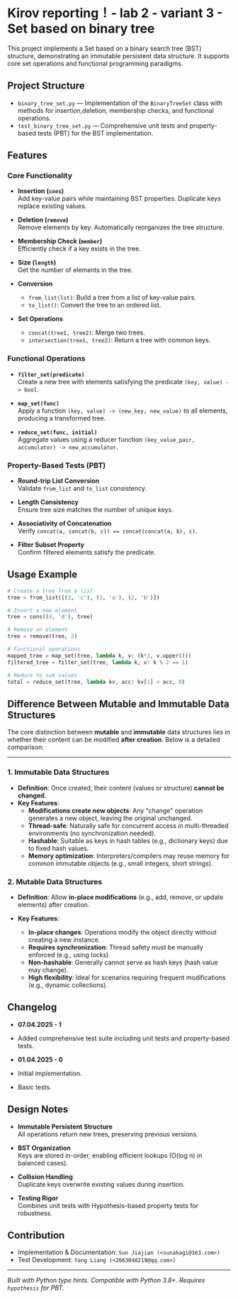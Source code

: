 # Kirov reporting！- lab 2 - variant 3 - Set based on binary tree

This project implements a Set based on a binary search tree (BST) structure,
demonstrating an immutable persistent data structure.
It supports core set operations and functional programming paradigms.

## Project Structure

- `binary_tree_set.py` — Implementation of the `BinaryTreeSet` class with methods
  for insertion,deletion, membership checks, and functional operations.
- `test_binary_tree_set.py` — Comprehensive unit tests and property-based tests
  (PBT) for the BST implementation.

## Features

### Core Functionality

- **Insertion (`cons`)**  
  Add key-value pairs while maintaining BST properties.
  Duplicate keys replace existing values.

- **Deletion (`remove`)**  
  Remove elements by key. Automatically reorganizes the tree structure.

- **Membership Check (`member`)**  
  Efficiently check if a key exists in the tree.

- **Size (`length`)**  
  Get the number of elements in the tree.

- **Conversion**  
   - `from_list(lst)`: Build a tree from a list of key-value pairs.
   - `to_list()`: Convert the tree to an ordered list.

- **Set Operations**  
   - `concat(tree1, tree2)`: Merge two trees.
   - `intersection(tree1, tree2)`: Return a tree with common keys.

### Functional Operations

- **`filter_set(predicate)`**  
  Create a new tree with elements satisfying the predicate `(key, value) -> bool`.

- **`map_set(func)`**  
  Apply a function `(key, value) -> (new_key, new_value)` to all elements,
  producing a transformed tree.

- **`reduce_set(func, initial)`**  
  Aggregate values using a reducer function `(key_value_pair, accumulator) -> new_accumulator`.

### Property-Based Tests (PBT)

- **Round-trip List Conversion**  
  Validate `from_list` and `to_list` consistency.

- **Length Consistency**  
  Ensure tree size matches the number of unique keys.

- **Associativity of Concatenation**  
  Verify `concat(a, concat(b, c)) == concat(concat(a, b), c)`.

- **Filter Subset Property**  
  Confirm filtered elements satisfy the predicate.

## Usage Example

```python
# Create a tree from a list
tree = from_list([(3, 'c'), (1, 'a'), (2, 'b')])

# Insert a new element
tree = cons((4, 'd'), tree)

# Remove an element
tree = remove(tree, 2)

# Functional operations
mapped_tree = map_set(tree, lambda k, v: (k*2, v.upper()))
filtered_tree = filter_set(tree, lambda k, v: k % 2 == 1)

# Reduce to sum values
total = reduce_set(tree, lambda kv, acc: kv[1] + acc, 0)
```

## Difference Between Mutable and Immutable Data Structures

The core distinction between **mutable** and **immutable** data structures lies in whether their content can be modified **after creation**. Below is a detailed comparison:

---

### **1. Immutable Data Structures**

- **Definition**: Once created, their content (values or structure) **cannot be changed**.  
- **Key Features**:  
   - **Modifications create new objects**: Any "change" operation generates 
   a new object, leaving the original unchanged.  
   - **Thread-safe**: Naturally safe for concurrent access in multi-threaded environments 
   (no synchronization needed).  
   - **Hashable**: Suitable as keys in hash tables (e.g., dictionary keys) 
   due to fixed hash values.  
   - **Memory optimization**: Interpreters/compilers may reuse memory 
   for common immutable objects (e.g., small integers, short strings).  

### **2. Mutable Data Structures**

- **Definition**: Allow **in-place modifications** (e.g., add, remove, or update elements) after creation.  

- **Key Features**:  
   - **In-place changes**: Operations modify the object directly 
   without creating a new instance.  
   - **Requires synchronization**: Thread safety must be manually enforced 
   (e.g., using locks).  
   - **Non-hashable**: Generally cannot serve as hash keys 
   (hash value may change).  
   - **High flexibility**: Ideal for scenarios requiring frequent modifications 
   (e.g., dynamic collections).

## Changelog

- **07.04.2025 - 1**
- Added comprehensive test suite including unit tests and property-based tests.

- **01.04.2025 - 0**
- Initial implementation.
- Basic tests.

## Design Notes

- **Immutable Persistent Structure**  
  All operations return new trees, preserving previous versions.

- **BST Organization**  
  Keys are stored in-order, enabling efficient lookups (O(log n) in balanced cases).

- **Collision Handling**  
  Duplicate keys overwrite existing values during insertion.

- **Testing Rigor**  
  Combines unit tests with Hypothesis-based property tests for robustness.

## Contribution

- Implementation & Documentation: `Sun Jiajian (<sunakagi@163.com>)`  
- Test Development: `Yang Liang (<2663048219@qq.com>)`  

---

*Built with Python type hints. Compatible with Python 3.8+.
Requires `hypothesis` for PBT.*
